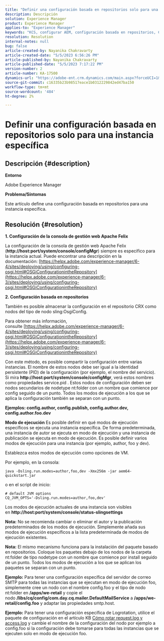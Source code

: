 ```yaml
---
title: "Definir una configuración basada en repositorios solo para una instancia específica"
description: Descripción
solution: Experience Manager
product: Experience Manager
applies-to: "Experience Manager"
keywords: "KCS, configurar AEM, configuración basada en repositorios, Consola de administración web Apache Felix"
resolution: Resolution
internal-notes: null
bug: false
article-created-by: Nayanika Chakravarty
article-created-date: "5/5/2023 6:56:26 PM"
article-published-by: Nayanika Chakravarty
article-published-date: "5/5/2023 7:17:22 PM"
version-number: 2
article-number: KA-17500
dynamics-url: "https://adobe-ent.crm.dynamics.com/main.aspx?forceUCI=1&pagetype=entityrecord&etn=knowledgearticle&id=c2334588-76eb-ed11-a7c6-6045bd006704"
source-git-commit: c16335b23b98517eace1b0312229842ed47ba150
workflow-type: tm+mt
source-wordcount: '484'
ht-degree: 2%

---
```


# Definir una configuración basada en repositorios solo para una instancia específica

## Descripción {#description}


<b>Entorno</b>

Adobe Experience Manager

<b>Problema/Síntomas</b>

Este artículo define una configuración basada en repositorios para una instancia específica.


## Resolución {#resolution}

<b>1. Configuración de la consola de gestión web Apache Felix</b>


La configuración de la consola de gestión web Apache Felix (<b>http://host:port/system/console/configMgr</b>) siempre es específico para la instancia actual.
Puede encontrar una descripción en la documentación: [https://helpx.adobe.com/experience-manager/6-4/sites/deploying/using/configuring-osgi.html#OSGiConfigurationintheRepository](https://helpx.adobe.com/experience-manager/6-3/sites/deploying/using/configuring-osgi.html#OSGiConfigurationintheRepository)


<b>2. Configuración basada en repositorios</b>


También es posible almacenar la configuración en el repositorio CRX como nodos del tipo de nodo sling:OsgiConfig.

Para obtener más información, consulte [https://helpx.adobe.com/experience-manager/6-4/sites/deploying/using/configuring-osgi.html#OSGiConfigurationintheRepository](https://helpx.adobe.com/experience-manager/6-3/sites/deploying/using/configuring-osgi.html#OSGiConfigurationintheRepository)

Con este método, es posible compartir la configuración entre varias instancias.
El nombre de estos nodos debe ser igual a la identidad persistente (PID) de la configuración (por ejemplo, el nombre del servicio). Si mira <b>http://host:port/system/console/configMgr</b>, verá estos nombres como propiedades service.pid . Estos nodos de configuración deben ser nodos secundarios de nodetype nt:folder con un nombre que comience por config seguido de un punto. Todos los modos de ejecución a los que se aplica la configuración también se separan con un punto.

<b>Ejemplos: config.author, config.publish, config.author.dev, config.author.foo.dev</b>


<b>Modo de ejecución</b>
Es posible definir en qué modos de ejecución específicos se ejecuta una instancia específica. De forma predeterminada, una instancia de autor se ejecuta en modo de ejecución y una instancia de publicación se ejecuta en modo de ejecución. Es posible definir varios modos de ejecución para una instancia (por ejemplo, author, foo y dev).

Establezca estos modos de ejecución como opciones de VM.

Por ejemplo, en la consola:


```
java -Dsling.run.modes=author,foo,dev -Xmx256m -jar aem64-quickstart.jar
```


o en el script de inicio:


```
# default JVM options
CQ_JVM_OPTS='-Dsling.run.modes=author,foo,dev'
```


Los modos de ejecución actuales de una instancia son visibles en <b>http://host:port/system/console/status-slingsettings</b>

<b>Nota:</b> No se recomienda cambiar o eliminar el autor y la publicación predeterminados de los modos de ejecución. Simplemente añada sus modos de ejecución específicos a la lista predeterminada de modos de ejecución existentes.

<b>Nota:</b> El mismo mecanismo funciona para la instalación del paquete basado en repositorios. Coloque los paquetes debajo de los nodos de la carpeta nt:folder de tipo nodetype con un nombre que comience por install seguido de un punto. Todos los modos de ejecución a los que se aplican los paquetes se separan con un punto.

<b>Ejemplo:</b> Para tener una configuración específica del servidor de correo SMTP para todas las instancias que se ejecutan en modo de ejecución foo, simplemente cree un nodo con el nombre config.foo y el tipo de nodo nt:folder en <b>/apps/we-retail</b> y copie el nodo <b>/libs/cq/config/com.day.cq.mailer.DefaultMailService</b> a <b>/apps/we-retail/config.foo</b> y adaptar las propiedades smtp.host.

<b>Ejemplo:</b> Para tener una configuración específica de Logrotation, utilice el paquete de configuración en el artículo KB [Cómo rotar request.log y access.log](https://helpx.adobe.com/experience-manager/kb/HowToRotateRequestAndAccessLog.html "Cómo rotar request.log y access.log ") y cambie el nombre de la configuración del nodo por ejemplo a config.foo si la configuración debe tomarse para todas las instancias que se ejecuten solo en modo de ejecución foo.
